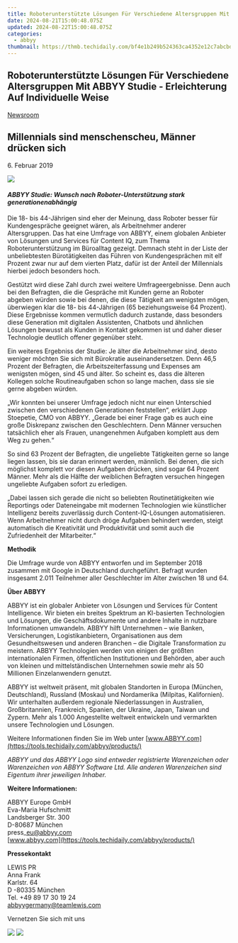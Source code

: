 ```yaml
---
title: Roboterunterstützte Lösungen Für Verschiedene Altersgruppen Mit ABBYY Studie - Erleichterung Auf Individuelle Weise
date: 2024-08-21T15:00:48.075Z
updated: 2024-08-22T15:00:48.075Z
categories:
  - abbyy
thumbnail: https://thmb.techidaily.com/bf4e1b249b524363ca4352e12c7abcbd71ae226692000b54256157e02075b501.jpg
---
```


## Roboterunterstützte Lösungen Für Verschiedene Altersgruppen Mit ABBYY Studie - Erleichterung Auf Individuelle Weise

[Newsroom](https://tools.techidaily.com/abbyy/products/)

## Millennials sind menschenscheu, Männer drücken sich

6\. Februar 2019

![](https://content.abbyy.com/-/media/project/abbyy/abbyy/branchtemplates/shutterstock_1272462163_1296-x-729.jpg?h=729&iar=0&w=1296)

#### _ABBYY Studie: Wunsch nach Roboter-Unterstützung stark generationenabhängig_ 

Die 18- bis 44-Jährigen sind eher der Meinung, dass Roboter besser für Kundengespräche geeignet wären, als Arbeitnehmer anderer Altersgruppen. Das hat eine Umfrage von ABBYY, einem globalen Anbieter von Lösungen und Services für Content IQ, zum Thema Roboterunterstützung im Büroalltag gezeigt. Demnach steht in der Liste der unbeliebtesten Bürotätigkeiten das Führen von Kundengesprächen mit elf Prozent zwar nur auf dem vierten Platz, dafür ist der Anteil der Millennials hierbei jedoch besonders hoch.

Gestützt wird diese Zahl durch zwei weitere Umfrageergebnisse. Denn auch bei den Befragten, die die Gespräche mit Kunden gerne an Roboter abgeben würden sowie bei denen, die diese Tätigkeit am wenigsten mögen, überwiegen klar die 18- bis 44-Jährigen (65 beziehungsweise 64 Prozent). Diese Ergebnisse kommen vermutlich dadurch zustande, dass besonders diese Generation mit digitalen Assistenten, Chatbots und ähnlichen Lösungen bewusst als Kunden in Kontakt gekommen ist und daher dieser Technologie deutlich offener gegenüber steht.

Ein weiteres Ergebniss der Studie: Je älter die Arbeitnehmer sind, desto weniger möchten Sie sich mit Bürokratie auseinandersetzen. Denn 46,5 Prozent der Befragten, die Arbeitszeiterfassung und Expenses am wenigsten mögen, sind 45 und älter. So scheint es, dass die älteren Kollegen solche Routineaufgaben schon so lange machen, dass sie sie gerne abgeben würden.

„Wir konnten bei unserer Umfrage jedoch nicht nur einen Unterschied zwischen den verschiedenen Generationen feststellen“, erklärt Jupp Stoepetie, CMO von ABBYY. „Gerade bei einer Frage gab es auch eine große Diskrepanz zwischen den Geschlechtern. Denn Männer versuchen tatsächlich eher als Frauen, unangenehmen Aufgaben komplett aus dem Weg zu gehen.“

So sind 63 Prozent der Befragten, die ungeliebte Tätigkeiten gerne so lange liegen lassen, bis sie daran erinnert werden, männlich. Bei denen, die sich möglichst komplett vor diesen Aufgaben drücken, sind sogar 64 Prozent Männer. Mehr als die Hälfte der weiblichen Befragten versuchen hingegen ungeliebte Aufgaben sofort zu erledigen.

„Dabei lassen sich gerade die nicht so beliebten Routinetätigkeiten wie Reportings oder Dateneingabe mit modernen Technologien wie künstlicher Intelligenz bereits zuverlässig durch Content-IQ-Lösungen automatisieren. Wenn Arbeitnehmer nicht durch dröge Aufgaben behindert werden, steigt automatisch die Kreativität und Produktivität und somit auch die Zufriedenheit der Mitarbeiter.“

**Methodik**

Die Umfrage wurde von ABBYY entworfen und im September 2018 zusammen mit Google in Deutschland durchgeführt. Befragt wurden insgesamt 2.011 Teilnehmer aller Geschlechter im Alter zwischen 18 und 64.

**Über ABBYY**

ABBYY ist ein globaler Anbieter von Lösungen und Services für Content Intelligence. Wir bieten ein breites Spektrum an KI-basierten Technologien und Lösungen, die Geschäftsdokumente und andere Inhalte in nutzbare Informationen umwandeln. ABBYY hilft Unternehmen – wie Banken, Versicherungen, Logistikanbietern, Organisationen aus dem Gesundheitswesen und anderen Branchen – die Digitale Transformation zu meistern. ABBYY Technologien werden von einigen der größten internationalen Firmen, öffentlichen Institutionen und Behörden, aber auch von kleinen und mittelständischen Unternehmen sowie mehr als 50 Millionen Einzelanwendern genutzt.

ABBYY ist weltweit präsent, mit globalen Standorten in Europa (München, Deutschland), Russland (Moskau) und Nordamerika (Milpitas, Kalifornien). Wir unterhalten außerdem regionale Niederlassungen in Australien, Großbritannien, Frankreich, Spanien, der Ukraine, Japan, Taiwan und Zypern. Mehr als 1.000 Angestellte weltweit entwickeln und vermarkten unsere Technologien und Lösungen.

Weitere Informationen finden Sie im Web unter [www.ABBYY.com](https://tools.techidaily.com/abbyy/products/)

_ABBYY und das ABBYY Logo sind entweder registrierte Warenzeichen oder Warenzeichen von ABBYY Software Ltd. Alle anderen Warenzeichen sind Eigentum ihrer jeweiligen Inhaber._

  
**Weitere Informationen:**

ABBYY Europe GmbH  
Eva-Maria Hufschmitt  
Landsberger Str. 300  
D-80687 München  
press\_eu@abbyy.com  
[www.abbyy.com](https://tools.techidaily.com/abbyy/products/)

**Pressekontakt**

LEWIS PR  
Anna Frank  
Karlstr. 64  
D -80335 München  
Tel. +49 89 17 30 19 24  
[abbyygermany@teamlewis.com](https://tools.techidaily.com/abbyy/products/)

  
Vernetzen Sie sich mit uns

<ins class="adsbygoogle"
     style="display:block"
     data-ad-format="autorelaxed"
     data-ad-client="ca-pub-7571918770474297"
     data-ad-slot="1223367746"></ins>



<ins class="adsbygoogle"
     style="display:block"
     data-ad-client="ca-pub-7571918770474297"
     data-ad-slot="8358498916"
     data-ad-format="auto"
     data-full-width-responsive="true"></ins>

<!-- affiliate ads begin -->
<a href="https://shop.manycam.com/order/checkout.php?PRODS=17727588&QTY=1&AFFILIATE=108875&CART=1"><img src="https://secure.avangate.com/images/merchant/8230bea7d54bcdf99cdfe85cb07313d5/mcaffbanner600x500.png" border="0"></a>
<a href="https://shop.manycam.com/order/checkout.php?PRODS=17727588&QTY=1&AFFILIATE=108875&CART=1"><img src="https://secure.avangate.com/images/merchant/8230bea7d54bcdf99cdfe85cb07313d5/Affiliates_300x250px_valentinesday.png" border="0"></a>
<!-- affiliate ads end -->